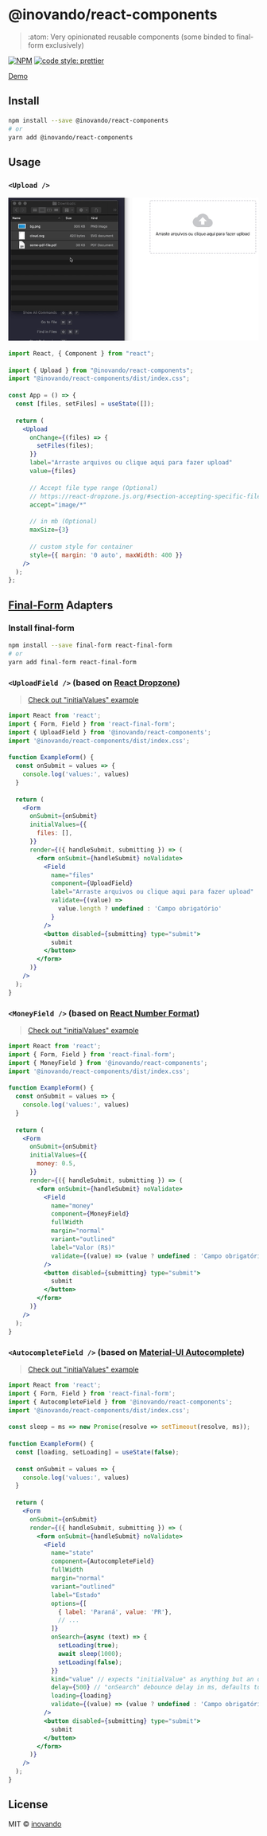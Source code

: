 # @inovando/react-components

> :atom: Very opinionated reusable components (some binded to final-form exclusively)

[![NPM](https://img.shields.io/npm/v/@inovando/react-components.svg)](https://www.npmjs.com/package/@inovando/react-components) [![code style: prettier](https://img.shields.io/badge/code_style-prettier-ff69b4.svg)](https://github.com/prettier/prettier)

[Demo](https://inovando.github.io/react-components)

## Install

```bash
npm install --save @inovando/react-components
# or
yarn add @inovando/react-components
```

## Usage

### `<Upload />`

![Upload Component Demo](docs/component-upload.gif)

```jsx
import React, { Component } from "react";

import { Upload } from "@inovando/react-components";
import "@inovando/react-components/dist/index.css";

const App = () => {
  const [files, setFiles] = useState([]);

  return (
    <Upload
      onChange={(files) => {
        setFiles(files);
      }}
      label="Arraste arquivos ou clique aqui para fazer upload"
      value={files}

      // Accept file type range (Optional)
      // https://react-dropzone.js.org/#section-accepting-specific-file-types
      accept="image/*"

      // in mb (Optional)
      maxSize={3}

      // custom style for container
      style={{ margin: '0 auto', maxWidth: 400 }}
    />
  );
};
```

## [Final-Form](https://final-form.org/react/) Adapters

### Install final-form
```bash
npm install --save final-form react-final-form
# or
yarn add final-form react-final-form
```

### `<UploadField />` (based on [React Dropzone](https://react-dropzone.js.org/))
> [Check out "initialValues" example](https://inovando.github.io/react-components/)

```jsx
import React from 'react';
import { Form, Field } from 'react-final-form';
import { UploadField } from '@inovando/react-components';
import '@inovando/react-components/dist/index.css';

function ExampleForm() {
  const onSubmit = values => {
    console.log('values:', values)
  }

  return (
    <Form
      onSubmit={onSubmit}
      initialValues={{
        files: [],
      }}
      render={({ handleSubmit, submitting }) => (
        <form onSubmit={handleSubmit} noValidate>
          <Field
            name="files"
            component={UploadField}
            label="Arraste arquivos ou clique aqui para fazer upload"
            validate={(value) =>
              value.length ? undefined : 'Campo obrigatório'
            }
          />
          <button disabled={submitting} type="submit">
            submit
          </button>
        </form>
      )}
    />
  );
}
```

### `<MoneyField />` (based on [React Number Format](https://github.com/s-yadav/react-number-format))
> [Check out "initialValues" example](https://inovando.github.io/react-components/)

```jsx
import React from 'react';
import { Form, Field } from 'react-final-form';
import { MoneyField } from '@inovando/react-components';
import '@inovando/react-components/dist/index.css';

function ExampleForm() {
  const onSubmit = values => {
    console.log('values:', values)
  }

  return (
    <Form
      onSubmit={onSubmit}
      initialValues={{
        money: 0.5,
      }}
      render={({ handleSubmit, submitting }) => (
        <form onSubmit={handleSubmit} noValidate>
          <Field
            name="money"
            component={MoneyField}
            fullWidth
            margin="normal"
            variant="outlined"
            label="Valor (R$)"
            validate={(value) => (value ? undefined : 'Campo obrigatório')}
          />
          <button disabled={submitting} type="submit">
            submit
          </button>
        </form>
      )}
    />
  );
}
```

### `<AutocompleteField />` (based on [Material-UI Autocomplete](https://material-ui.com/api/autocomplete/))
> [Check out "initialValues" example](https://inovando.github.io/react-components/)

```jsx
import React from 'react';
import { Form, Field } from 'react-final-form';
import { AutocompleteField } from '@inovando/react-components';
import '@inovando/react-components/dist/index.css';

const sleep = ms => new Promise(resolve => setTimeout(resolve, ms));

function ExampleForm() {
  const [loading, setLoading] = useState(false);

  const onSubmit = values => {
    console.log('values:', values)
  }

  return (
    <Form
      onSubmit={onSubmit}
      render={({ handleSubmit, submitting }) => (
        <form onSubmit={handleSubmit} noValidate>
          <Field
            name="state"
            component={AutocompleteField}
            fullWidth
            margin="normal"
            variant="outlined"
            label="Estado"
            options={[
              { label: 'Paraná', value: 'PR'},
              // ...
            ]}
            onSearch={async (text) => {
              setLoading(true);
              await sleep(1000);
              setLoading(false);
            }}
            kind="value" // expects "initialValue" as anything but an object, defaults to "object"
            delay={500} // "onSearch" debounce delay in ms, defaults to 250
            loading={loading}
            validate={(value) => (value ? undefined : 'Campo obrigatório')}
          />
          <button disabled={submitting} type="submit">
            submit
          </button>
        </form>
      )}
    />
  );
}
```

## License

MIT © [inovando](https://github.com/inovando)
